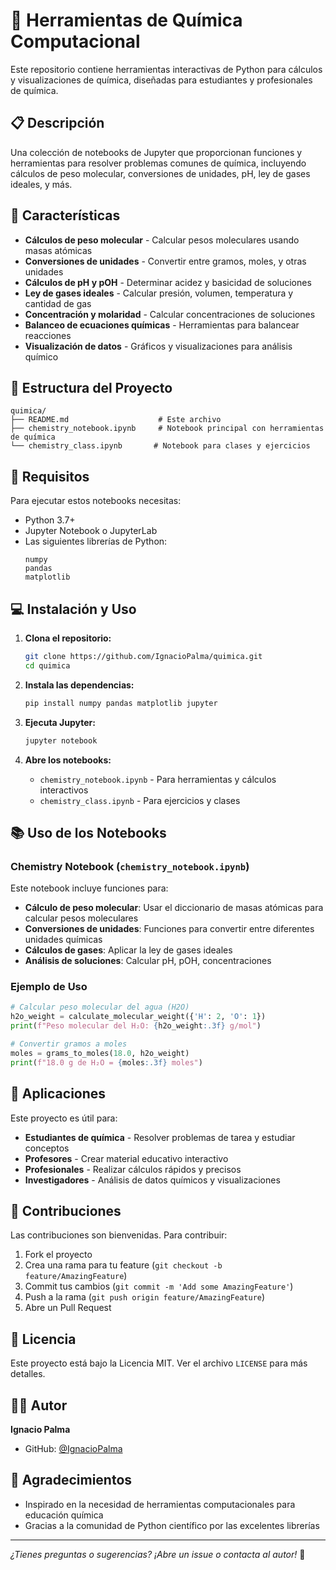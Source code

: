 # 🧪 Herramientas de Química Computacional

Este repositorio contiene herramientas interactivas de Python para cálculos y visualizaciones de química, diseñadas para estudiantes y profesionales de química.

## 📋 Descripción

Una colección de notebooks de Jupyter que proporcionan funciones y herramientas para resolver problemas comunes de química, incluyendo cálculos de peso molecular, conversiones de unidades, pH, ley de gases ideales, y más.

## 🚀 Características

- **Cálculos de peso molecular** - Calcular pesos moleculares usando masas atómicas
- **Conversiones de unidades** - Convertir entre gramos, moles, y otras unidades
- **Cálculos de pH y pOH** - Determinar acidez y basicidad de soluciones
- **Ley de gases ideales** - Calcular presión, volumen, temperatura y cantidad de gas
- **Concentración y molaridad** - Calcular concentraciones de soluciones
- **Balanceo de ecuaciones químicas** - Herramientas para balancear reacciones
- **Visualización de datos** - Gráficos y visualizaciones para análisis químico

## 📁 Estructura del Proyecto

```
quimica/
├── README.md                    # Este archivo
├── chemistry_notebook.ipynb     # Notebook principal con herramientas de química
└── chemistry_class.ipynb       # Notebook para clases y ejercicios
```

## 🔧 Requisitos

Para ejecutar estos notebooks necesitas:

- Python 3.7+
- Jupyter Notebook o JupyterLab
- Las siguientes librerías de Python:
  ```
  numpy
  pandas
  matplotlib
  ```

## 💻 Instalación y Uso

1. **Clona el repositorio:**
   ```bash
   git clone https://github.com/IgnacioPalma/quimica.git
   cd quimica
   ```

2. **Instala las dependencias:**
   ```bash
   pip install numpy pandas matplotlib jupyter
   ```

3. **Ejecuta Jupyter:**
   ```bash
   jupyter notebook
   ```

4. **Abre los notebooks:**
   - `chemistry_notebook.ipynb` - Para herramientas y cálculos interactivos
   - `chemistry_class.ipynb` - Para ejercicios y clases

## 📚 Uso de los Notebooks

### Chemistry Notebook (`chemistry_notebook.ipynb`)

Este notebook incluye funciones para:

- **Cálculo de peso molecular**: Usar el diccionario de masas atómicas para calcular pesos moleculares
- **Conversiones de unidades**: Funciones para convertir entre diferentes unidades químicas
- **Cálculos de gases**: Aplicar la ley de gases ideales
- **Análisis de soluciones**: Calcular pH, pOH, concentraciones

### Ejemplo de Uso

```python
# Calcular peso molecular del agua (H2O)
h2o_weight = calculate_molecular_weight({'H': 2, 'O': 1})
print(f"Peso molecular del H₂O: {h2o_weight:.3f} g/mol")

# Convertir gramos a moles
moles = grams_to_moles(18.0, h2o_weight)
print(f"18.0 g de H₂O = {moles:.3f} moles")
```

## 🎯 Aplicaciones

Este proyecto es útil para:

- **Estudiantes de química** - Resolver problemas de tarea y estudiar conceptos
- **Profesores** - Crear material educativo interactivo
- **Profesionales** - Realizar cálculos rápidos y precisos
- **Investigadores** - Análisis de datos químicos y visualizaciones

## 🤝 Contribuciones

Las contribuciones son bienvenidas. Para contribuir:

1. Fork el proyecto
2. Crea una rama para tu feature (`git checkout -b feature/AmazingFeature`)
3. Commit tus cambios (`git commit -m 'Add some AmazingFeature'`)
4. Push a la rama (`git push origin feature/AmazingFeature`)
5. Abre un Pull Request

## 📄 Licencia

Este proyecto está bajo la Licencia MIT. Ver el archivo `LICENSE` para más detalles.

## 👨‍💻 Autor

**Ignacio Palma**
- GitHub: [@IgnacioPalma](https://github.com/IgnacioPalma)

## 🙏 Agradecimientos

- Inspirado en la necesidad de herramientas computacionales para educación química
- Gracias a la comunidad de Python científico por las excelentes librerías

---

*¿Tienes preguntas o sugerencias? ¡Abre un issue o contacta al autor!* 🚀 